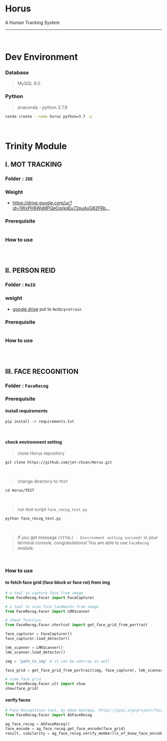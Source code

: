 # Horus
A Human Tracking System
<hr>
<br>

# Dev Environment
### Database
> MySQL 8.0
### Python
> anaconda - python 3.7.9
```bash
conda create --name horus python=3.7 -y
```
<br>

# Trinity Module
## I. MOT TRACKING

### Folder : ```JDE```

### Weight
- https://drive.google.com/uc?id=1WxPH6WgMPQeOgrkqEu72puAxG82FRb__

### Prerequisite
```
```

### How to use
```
```
<br>

## II. PERSON REID

### Folder : ```ReID```

### weight
- [google drive](https://drive.google.com/uc?id=10YKwzUB61hIYvqXAdyMslmLPyVBCr84Z) put to `ReID/pretrain`
### Prerequisite
```
```

### How to use
```
```
<br>

## III. FACE RECOGNITION

### Folder : ```FaceRecog```

### Prerequisite
#### install requirements
```shell script
pip install -r requirements.txt
```
<br>

#### check environment setting
> clone Horus repository
```shell script
git clone https://github.com/jet-chien/Horus.git
```
<br>

> change directory to ```TEST```
```shell script
cd Horus/TEST
```
<br>

> run test script ```face_recog_test.py```
```shell script
python face_recog_test.py
```
<br>

> If you get message ```[VITAL] - Environment setting succeed!``` in your terminal console, congratulations! You are able to use ```FaceRecog``` module.
<br>

### How to use
#### to fetch face grid (face block or face roi) from img
```python
# a tool to capture face from image 
from FaceRecog.Facer import FaceCapturer

# a tool to scan face landmarks from image
from FaceRecog.Facer import LMKScanner

# cheat function
from FaceRecog.Facer.shortcut import get_face_grid_from_portrait

face_capturer = FaceCapturer()
face_capturer.load_detector()

lmk_scanner = LMKScanner()
lmk_scanner.load_detector()

img = 'path_to_img' # it can be ndarray as well

face_grid = get_face_grid_from_portrait(img, face_capturer, lmk_scanner)

# view face grid
from FaceRecog.Facer.ult import show
show(face_grid)
```

#### verify faces
```python
# Face Recognition tool, by Adam Geitgey, https://pypi.org/project/face-recognition/
from FaceRecog.Facer import AGFaceRecog

ag_face_recog = AGFaceRecog()
face_encode = ag_face_recog.get_face_encode(face_grid)
result, similarity = ag_face_recog.verify_member(ls_of_know_face_encode, unknown_face_encode)
```
<br>
